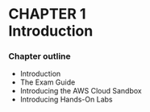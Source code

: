 # CHAPTER 1<br>**Introduction**

### Chapter outline
- Introduction
- The Exam Guide
- Introducing the AWS Cloud Sandbox
- Introducing Hands-On Labs


